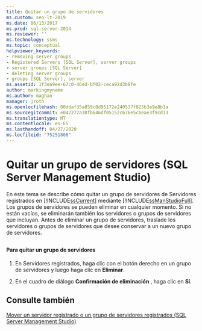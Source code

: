 ```yaml
---
title: Quitar un grupo de servidores
ms.custom: seo-lt-2019
ms.date: 06/13/2017
ms.prod: sql-server-2014
ms.reviewer: ''
ms.technology: ssms
ms.topic: conceptual
helpviewer_keywords:
- removing server groups
- Registered Servers [SQL Server], server groups
- server groups [SQL Server]
- deleting server groups
- groups [SQL Server], server
ms.assetid: 1f3ea9ee-67c0-46ed-bf02-ceca92d3b8fe
author: markingmyname
ms.author: maghan
manager: jroth
ms.openlocfilehash: 00ddaf35a859c0d95172e240537f825b3e9e8b1a
ms.sourcegitcommit: e042272a38fb646df05152c676e5cbeae3f9cd13
ms.translationtype: MT
ms.contentlocale: es-ES
ms.lasthandoff: 04/27/2020
ms.locfileid: "75251808"
---
```

# <a name="remove-a-server-group-sql-server-management-studio"></a>Quitar un grupo de servidores (SQL Server Management Studio)
  En este tema se describe cómo quitar un grupo de servidores de Servidores registrados en [!INCLUDE[ssCurrent](../../includes/sscurrent-md.md)] mediante [!INCLUDE[ssManStudioFull](../../includes/ssmanstudiofull-md.md)]. Los grupos de servidores se pueden eliminar en cualquier momento. Si no están vacíos, se eliminarán también los servidores o grupos de servidores que incluyan. Antes de eliminar un grupo de servidores, traslade los servidores o grupos de servidores que desee conservar a un nuevo grupo de servidores.  
  
##  <a name="SSMSProcedure"></a>  
  
#### <a name="to-remove-a-server-group"></a>Para quitar un grupo de servidores  
  
1.  En Servidores registrados, haga clic con el botón derecho en un grupo de servidores y luego haga clic en **Eliminar**.  
  
2.  En el cuadro de diálogo **Confirmación de eliminación** , haga clic en **Sí**.  
  
## <a name="see-also"></a>Consulte también  
 [Mover un servidor registrado o un grupo de servidores registrados &#40;SQL Server Management Studio&#41;](move-a-registered-server-or-registered-server-group.md)  
  
  
